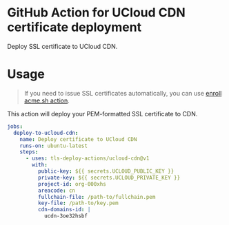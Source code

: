 # GitHub Action for UCloud CDN certificate deployment

Deploy SSL certificate to UCloud CDN.

# Usage

> If you need to issue SSL certificates automatically, you can use [enroll acme.sh action](https://github.com/marketplace/actions/issue-ssl-certificate).

This action will deploy your PEM-formatted SSL certificate to CDN.

```yaml
jobs:
  deploy-to-ucloud-cdn:
    name: Deploy certificate to UCloud CDN
    runs-on: ubuntu-latest
    steps:
      - uses: tls-deploy-actions/ucloud-cdn@v1
        with:
          public-key: ${{ secrets.UCLOUD_PUBLIC_KEY }}
          private-key: ${{ secrets.UCLOUD_PRIVATE_KEY }}
          project-id: org-000xhs
          areacode: cn
          fullchain-file: /path-to/fullchain.pem
          key-file: /path-to/key.pem
          cdn-domains-id: |
            ucdn-3oe32hsbf
